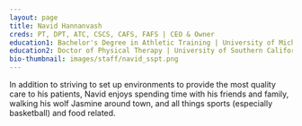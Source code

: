 ```yaml
---
layout: page
title: Navid Hannanvash
creds: PT, DPT, ATC, CSCS, CAFS, FAFS | CEO & Owner
education1: Bachelor's Degree in Athletic Training | University of Michigan
education2: Doctor of Physical Therapy | University of Southern California
bio-thumbnail: images/staff/navid_sspt.png
---
```


In addition to striving to set up environments to provide the most quality care to his patients, Navid enjoys spending time with his friends and family, walking his wolf Jasmine around town, and all things sports (especially basketball) and food related.
